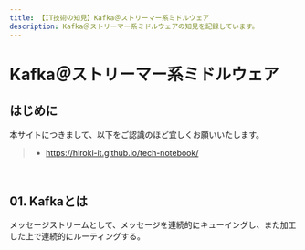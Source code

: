 ```yaml
---
title: 【IT技術の知見】Kafka＠ストリーマー系ミドルウェア
description: Kafka＠ストリーマー系ミドルウェアの知見を記録しています。
---
```


# Kafka＠ストリーマー系ミドルウェア

## はじめに

本サイトにつきまして、以下をご認識のほど宜しくお願いいたします。

> - https://hiroki-it.github.io/tech-notebook/

<br>

## 01. Kafkaとは

メッセージストリームとして、メッセージを連続的にキューイングし、また加工した上で連続的にルーティングする。

<br>
